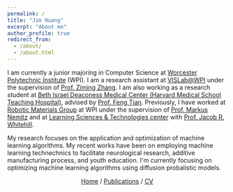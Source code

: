 ```yaml
---
permalink: /
title: "Jim Huang"
excerpt: "About me"
author_profile: true
redirect_from: 
  - /about/
  - /about.html
---
```


I am currently a junior majoring in Computer Science at [Worcester Polytechnic Institute](https://www.wpi.edu/) (WPI).
I am a research assistant at [VISLab@WPI](https://zhang-vislab.github.io/) under the supervision of [Prof. Ziming Zhang](https://www.wpi.edu/people/faculty/zzhang15).
I am also working as a research student at [Beth Israel Deaconess Medical Center (Harvard Medical School Teaching Hospital)](https://www.bidmc.org/), advised by [Prof. Feng Tian](https://www.fengtianlab.com/).
Previously, I have worked at [Robotic Materials Group](https://wp.wpi.edu/roboticmaterialsgroup/) at WPI under the supervision of [Prof. Markus Nemitz](https://www.wpi.edu/people/faculty/mnemitz) and at [Learning Sciences & Technologies center](https://www.wpi.edu/academics/departments/learning-sciences-technologies) with [Prof. Jacob R. Whitehill](https://www.wpi.edu/people/faculty/jrwhitehill). 


My research focuses on the application and optimization of machine learning algorithms. 
My recent works have been on employing machine learning technechnics to facilitate neurological research, additive manufacturing process, and youth education. I'm currently focusing on optimizing machine learning algorithms using diffusion probalistic models. 

<p style="text-align: center;"> 
  <a href="https://hqjimmy9.github.io/">Home</a>
  /
  <a href="https://hqjimmy9.github.io//publications/">Publications</a>
  /
  <a href="https://hqjimmy9.github.io//files/Resume_Zilin_Dai(Jan2024).pdf">CV</a>
</p>



<!-- <iframe 
  width="560" height="315" 
  src="https://www.youtube.com/embed/Q5BHOogOOLo?autoplay=1&mute=1" 
  title="YouTube video player" 
  frameborder="0" 
  allow="accelerometer; autoplay; clipboard-write; encrypted-media; gyroscope; picture-in-picture; web-share" allowfullscreen>
</iframe> -->

